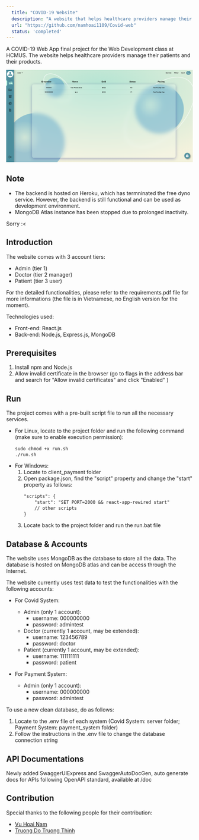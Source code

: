 ```yaml
---
  title: "COVID-19 Website"
  description: "A website that helps healthcare providers manage their patients and their products."
  url: "https://github.com/namhoai1109/Covid-web"
  status: 'completed'
---
```


A COVID-19 Web App final project for the Web Development class at HCMUS. The website helps healthcare providers manage their patients and their products.

![Covid-19 Website](../../assets/covid-website-1.png)

## Note

- The backend is hosted on Heroku, which has termninated the free dyno service. However, the backend is still functional and can be used as development environment.
- MongoDB Atlas instance has been stopped due to prolonged inactivity.

Sorry :<

## Introduction

The website comes with 3 account tiers:

- Admin (tier 1)
- Doctor (tier 2 manager)
- Patient (tier 3 user)

For the detailed functionalities, please refer to the requirements.pdf file for more informations (the file is in Vietnamese, no English version for the moment).

Technologies used:

- Front-end: React.js
- Back-end: Node.js, Express.js, MongoDB

## Prerequisites

1. Install npm and Node.js
2. Allow invalid certificate in the browser (go to flags in the address bar and search for "Allow invalid certificates" and click "Enabled" )

## Run

The project comes with a pre-built script file to run all the necessary services.

- For Linux, locate to the project folder and run the following command (make sure to enable execution permission):
  ```
  sudo chmod +x run.sh
  ./run.sh
  ```
- For Windows:
  1.  Locate to client_payment folder
  2.  Open package.json, find the "script" property and change the "start" property as follows:
      ```
      "scripts": {
          "start": "SET PORT=2000 && react-app-rewired start"
          // other scripts
      }
      ```
  3.  Locate back to the project folder and run the run.bat file

## Database & Accounts

The website uses MongoDB as the database to store all the data. The database is hosted on MongoDB atlas and can be access through the Internet.

The website currently uses test data to test the functionalities with the following accounts:

- For Covid System:

  - Admin (only 1 account):
    - username: 000000000
    - password: admintest
  - Doctor (currently 1 account, may be extended):
    - username: 123456789
    - password: doctor
  - Patient (currently 1 account, may be extended):
    - username: 111111111
    - password: patient

- For Payment System:
  - Admin (only 1 account):
    - username: 000000000
    - password: admintest

To use a new clean database, do as follows:

1. Locate to the .env file of each system (Covid System: server folder; Payment System: payment_system folder)
2. Follow the instructions in the .env file to change the database connection string

## API Documentations

Newly added SwaggerUIExpress and SwaggerAutoDocGen, auto generate docs for APIs following OpenAPI standard, available at /doc
## Contribution

Special thanks to the following people for their contribution:

- [Vu Hoai Nam](https://github.com/namhoai1109)
- [Truong Do Truong Thinh](https://github.com/td2thinh)
